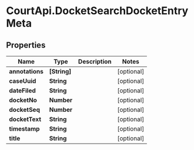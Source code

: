 # CourtApi.DocketSearchDocketEntryMeta

## Properties
Name | Type | Description | Notes
------------ | ------------- | ------------- | -------------
**annotations** | **[String]** |  | [optional] 
**caseUuid** | **String** |  | [optional] 
**dateFiled** | **String** |  | [optional] 
**docketNo** | **Number** |  | [optional] 
**docketSeq** | **Number** |  | [optional] 
**docketText** | **String** |  | [optional] 
**timestamp** | **String** |  | [optional] 
**title** | **String** |  | [optional] 



